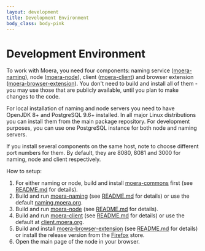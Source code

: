 ```yaml
---
layout: development
title: Development Environment
body_class: body-pink
---
```


# Development Environment

To work with Moera, you need four components: naming service
([moera-naming][3]), node ([moera-node][5]), client ([moera-client][7])
and browser extension ([moera-browser-extension][9]). You don't need to
build and install all of them - you may use those that are publicly
available, until you plan to make changes to the code.

For local installation of naming and node servers you need to have
OpenJDK 8+ and PostgreSQL 9.6+ installed. In all major Linux
distributions you can install them from the main package repository. For
development purposes, you can use one PostgreSQL instance for both node
and naming servers.

If you install several components on the same host, note to choose
different port numbers for them. By default, they are 8080, 8081 and
3000 for naming, node and client respectively.

How to setup:

1. For either naming or node, build and install [moera-commons][1] first
   (see [README.md][2] for details).
2. Build and run [moera-naming][3] (see [README.md][4] for details) or
   use the default [naming.moera.org][11].
3. Build and run [moera-node][5] (see [README.md][6] for details).
4. Build and run [moera-client][7] (see [README.md][8] for details) or
   use the default at [client.moera.org][12].
5. Build and install [moera-browser-extension][9] (see [README.md][10]
   for details) or install the release version from the [Firefox][13]
   store.
6. Open the main page of the node in your browser.

[1]: https://github.com/MoeraOrg/moera-commons
[2]: https://github.com/MoeraOrg/moera-commons/blob/master/README.md
[3]: https://github.com/MoeraOrg/moera-naming
[4]: https://github.com/MoeraOrg/moera-naming/blob/master/README.md
[5]: https://github.com/MoeraOrg/moera-node
[6]: https://github.com/MoeraOrg/moera-node/blob/master/README.md
[7]: https://github.com/MoeraOrg/moera-client
[8]: https://github.com/MoeraOrg/moera-client/blob/master/README.md
[9]: https://github.com/MoeraOrg/moera-browser-extension
[10]: https://github.com/MoeraOrg/moera-browser-extension/blob/master/README.md
[11]: http://naming.moera.org/
[12]: https://client.moera.org/
[13]: https://addons.mozilla.org/en-US/firefox/addon/moera/
